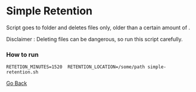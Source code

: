 # Simple Retention

Script goes to folder and deletes files only, older than a certain amount of .

Disclaimer : Deleting files can be dangerous, so run this script carefully.

### How to run

```
RETETION_MINUTES=1520  RETENTION_LOCATION=/some/path simple-retention.sh
```

[Go Back](../README.md)
